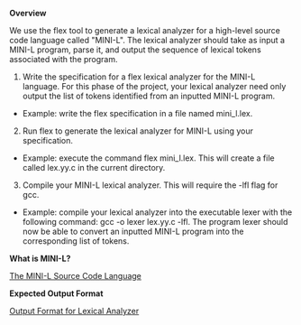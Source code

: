 **Overview**

We use the flex tool to generate a lexical analyzer for a high-level source code language called "MINI-L". The lexical analyzer should take as input a MINI-L program, parse it, and output the sequence of lexical tokens associated with the program.

1. Write the specification for a flex lexical analyzer for the MINI-L language. For this phase of the project, your lexical analyzer need only output the list of tokens identified from an inputted MINI-L program.
- Example: write the flex specification in a file named mini_l.lex.
2. Run flex to generate the lexical analyzer for MINI-L using your specification.
- Example: execute the command flex mini_l.lex. This will create a file called lex.yy.c in the current directory.
3. Compile your MINI-L lexical analyzer. This will require the -lfl flag for gcc.
- Example: compile your lexical analyzer into the executable lexer with the following command: gcc -o lexer lex.yy.c -lfl. The program lexer should now be able to convert an inputted MINI-L program into the corresponding list of tokens.

**What is MINI-L?**

[The MINI-L Source Code Language](https://github.com/rvinl001/CS152_Projects/blob/master/Phase1:%20Lexical%20Analyzer/The%20MINI-L%20Source%20Code%20Language.pdf)

**Expected Output Format**

[Output Format for Lexical Analyzer](https://github.com/rvinl001/CS152_Projects/blob/master/Phase1:%20Lexical%20Analyzer/Output%20Format%20for%20Lexical%20Analyzer.pdf)
